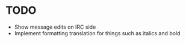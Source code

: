 # TODO
* Show message edits on IRC side
* Implement formatting translation for things such as italics and bold